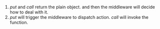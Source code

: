 
1. *put* and *call* return the plain object. and then the middleware will decide how to deal with it.
2. *put* will trigger the middleware to dispatch action. *call* will invoke the function.

